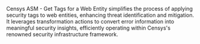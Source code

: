 Censys ASM - Get Tags for a Web Entity simplifies the process of applying security tags to web entities, enhancing threat identification and mitigation. It leverages transformation actions to convert error information into meaningful security insights, efficiently operating within Censys's renowned security infrastructure framework.
